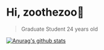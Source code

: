 # Hi, zoothezoo:tada:
> Graduate Student
> 24 years old

[![Anurag's github stats](https://github-readme-stats.vercel.app/api?username=zoothezoo&count_private=true&show_icons=true&title_color=D8B1AF&text_color=B4B8B9&icon_color=A66D6A&bg_color=1C292A)](https://github.com/anuraghazra/github-readme-stats)
